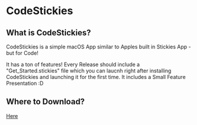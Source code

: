 # CodeStickies

## What is CodeStickies?
CodeStickies is a simple macOS App similar to Apples built in Stickies App - but for Code!

It has a ton of features! Every Release should include a "Get_Started.stickies" file which you can laucnh right after installing CodeStickies and launching it for the first time. It includes a Small Feature Presentation :D

## Where to Download? 
[Here](https://github.com/timi2506/CodeStickies/releases)
